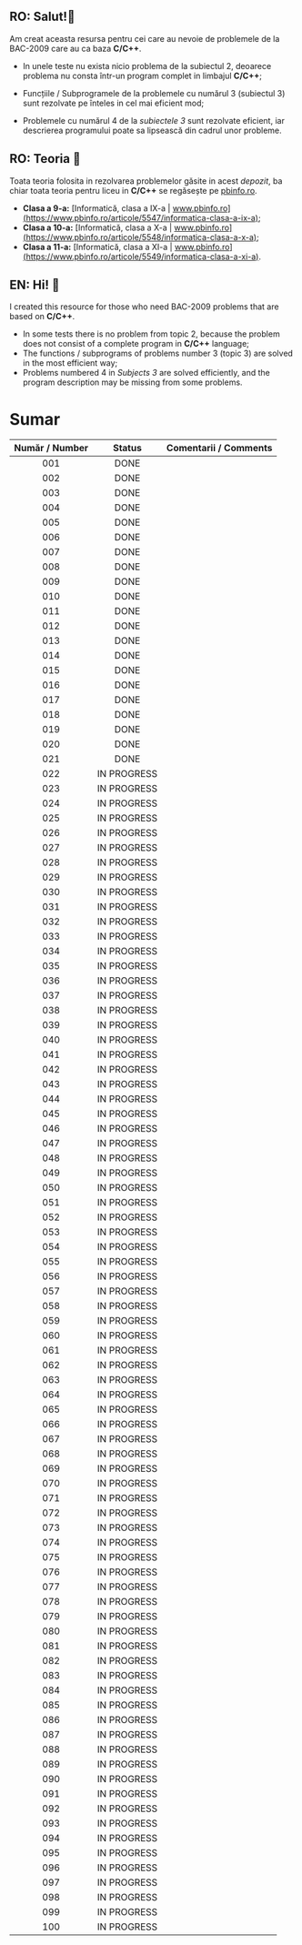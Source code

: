 ## RO: Salut!👋

Am creat aceasta resursa pentru cei care au nevoie de problemele de la BAC-2009 care au ca baza **C/C++**. 

- In unele teste nu exista nicio problema de la subiectul 2, deoarece problema nu consta într-un program complet in limbajul **C/C++**;
- Funcțiile / Subprogramele de la problemele cu numărul 3 (subiectul 3) sunt rezolvate pe înteles in cel mai eficient mod;

- Problemele cu numărul 4 de la *subiectele 3* sunt rezolvate eficient, iar descrierea programului poate sa lipsească din cadrul unor probleme.

  

## RO: Teoria 📖

Toata teoria folosita in rezolvarea problemelor găsite in acest *depozit*, ba chiar toata teoria pentru liceu in **C/C++** se regăsește pe [pbinfo.ro](https://www.pbinfo.ro/).

- **Clasa a 9-a:** [Informatică, clasa a IX-a | www.pbinfo.ro](https://www.pbinfo.ro/articole/5547/informatica-clasa-a-ix-a);
- **Clasa a 10-a:** [Informatică, clasa a X-a | www.pbinfo.ro](https://www.pbinfo.ro/articole/5548/informatica-clasa-a-x-a);
- **Clasa a 11-a:** [Informatică, clasa a XI-a | www.pbinfo.ro](https://www.pbinfo.ro/articole/5549/informatica-clasa-a-xi-a).

  

## EN: Hi! 👋

I created this resource for those who need BAC-2009 problems that are based on **C/C++**. 

- In some tests there is no problem from topic 2, because the problem does not consist of a complete program in **C/C++** language;
- The functions / subprograms of problems number 3 (topic 3) are solved in the most efficient way;
- Problems numbered 4 in *Subjects 3* are solved efficiently, and the program description may be missing from some problems.





# Sumar

| Număr / Number |   Status    | Comentarii / Comments |
| :------------: | :---------: | :-------------------: |
|      001       |    DONE     |                       |
|      002       |    DONE     |                       |
|      003       |    DONE     |                       |
|      004       |    DONE     |                       |
|      005       |    DONE     |                       |
|      006       |    DONE     |                       |
|      007       |    DONE     |                       |
|      008       |    DONE     |                       |
|      009       |    DONE     |                       |
|      010       |    DONE     |                       |
|      011       |    DONE     |                       |
|      012       |    DONE     |                       |
|      013       |    DONE     |                       |
|      014       |    DONE     |                       |
|      015       |    DONE     |                       |
|      016       |    DONE     |                       |
|      017       |    DONE     |                       |
|      018       |    DONE     |                       |
|      019       |    DONE     |                       |
|      020       |    DONE     |                       |
|      021       |    DONE     |                       |
|      022       | IN PROGRESS |                       |
|      023       | IN PROGRESS |                       |
|      024       | IN PROGRESS |                       |
|      025       | IN PROGRESS |                       |
|      026       | IN PROGRESS |                       |
|      027       | IN PROGRESS |                       |
|      028       | IN PROGRESS |                       |
|      029       | IN PROGRESS |                       |
|      030       | IN PROGRESS |                       |
|      031       | IN PROGRESS |                       |
|      032       | IN PROGRESS |                       |
|      033       | IN PROGRESS |                       |
|      034       | IN PROGRESS |                       |
|      035       | IN PROGRESS |                       |
|      036       | IN PROGRESS |                       |
|      037       | IN PROGRESS |                       |
|      038       | IN PROGRESS |                       |
|      039       | IN PROGRESS |                       |
|      040       | IN PROGRESS |                       |
|      041       | IN PROGRESS |                       |
|      042       | IN PROGRESS |                       |
|      043       | IN PROGRESS |                       |
|      044       | IN PROGRESS |                       |
|      045       | IN PROGRESS |                       |
|      046       | IN PROGRESS |                       |
|      047       | IN PROGRESS |                       |
|      048       | IN PROGRESS |                       |
|      049       | IN PROGRESS |                       |
|      050       | IN PROGRESS |                       |
|      051       | IN PROGRESS |                       |
|      052       | IN PROGRESS |                       |
|      053       | IN PROGRESS |                       |
|      054       | IN PROGRESS |                       |
|      055       | IN PROGRESS |                       |
|      056       | IN PROGRESS |                       |
|      057       | IN PROGRESS |                       |
|      058       | IN PROGRESS |                       |
|      059       | IN PROGRESS |                       |
|      060       | IN PROGRESS |                       |
|      061       | IN PROGRESS |                       |
|      062       | IN PROGRESS |                       |
|      063       | IN PROGRESS |                       |
|      064       | IN PROGRESS |                       |
|      065       | IN PROGRESS |                       |
|      066       | IN PROGRESS |                       |
|      067       | IN PROGRESS |                       |
|      068       | IN PROGRESS |                       |
|      069       | IN PROGRESS |                       |
|      070       | IN PROGRESS |                       |
|      071       | IN PROGRESS |                       |
|      072       | IN PROGRESS |                       |
|      073       | IN PROGRESS |                       |
|      074       | IN PROGRESS |                       |
|      075       | IN PROGRESS |                       |
|      076       | IN PROGRESS |                       |
|      077       | IN PROGRESS |                       |
|      078       | IN PROGRESS |                       |
|      079       | IN PROGRESS |                       |
|      080       | IN PROGRESS |                       |
|      081       | IN PROGRESS |                       |
|      082       | IN PROGRESS |                       |
|      083       | IN PROGRESS |                       |
|      084       | IN PROGRESS |                       |
|      085       | IN PROGRESS |                       |
|      086       | IN PROGRESS |                       |
|      087       | IN PROGRESS |                       |
|      088       | IN PROGRESS |                       |
|      089       | IN PROGRESS |                       |
|      090       | IN PROGRESS |                       |
|      091       | IN PROGRESS |                       |
|      092       | IN PROGRESS |                       |
|      093       | IN PROGRESS |                       |
|      094       | IN PROGRESS |                       |
|      095       | IN PROGRESS |                       |
|      096       | IN PROGRESS |                       |
|      097       | IN PROGRESS |                       |
|      098       | IN PROGRESS |                       |
|      099       | IN PROGRESS |                       |
|      100       | IN PROGRESS |                       |